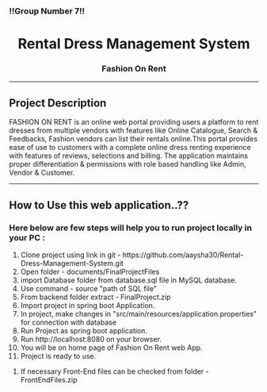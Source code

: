 <h3>!!Group Number 7!!</h3>

<h1 align="center"> <b>Rental Dress Management System</b> </h1>
<h3 align="center"> Fashion On Rent </h3>
<hr>
<h2>Project Description</h2>
<p>FASHION ON RENT is an online web portal providing users a platform to rent dresses from multiple vendors with
features like Online Catalogue, Search & Feedbacks, Fashion vendors can list their rentals online.This portal
provides ease of use to customers with a complete online dress renting experience with features of reviews,
selections and billing. The application maintains proper differentiation & permissions with role based handling like
Admin, Vendor & Customer.
</p>
<hr>
<h2>How to Use this web application..??</h2>
<h3>Here below are few steps will help you to run project locally in your PC :</h3>
<ol>
	<li>Clone project using link in git - https://github.com/aaysha30/Rental-Dress-Management-System.git </li>
	<li>Open folder - documents/FinalProjectFiles</li>
	<li>import Database folder from database.sql file in MySQL database.</li>
	<li>Use command - source "path of SQL file" </li>
	<li>From backend folder extract - FinalProject.zip </li>
	<li>Import project in spring boot Application.</li>
	<li>In project, make changes in "src/main/resources/application.properties" for connection with database</li>
	<li>Run Project as spring boot application.</li>
	<li>Run http://localhost:8080 on your browser.</li>
	<li>You will be on home page of Fashion On Rent web App.</li>
	<li>Project is ready to use.</li>
</ol>
<ol>
	<li>If necessary Front-End files can be checked from folder - FrontEndFiles.zip </li>
</ol>
